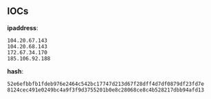 
## IOCs

__ipaddress__:

```text
104.20.67.143
104.20.68.143
172.67.34.170
185.106.92.188
```
__hash__:

```text
52e6efbbfb1fdeb976e2464c542bc17747d213d67f28dff4d7df0879df23fd7e
8124cec491e0249bc4a9f3f9d3755201b0e8c28068ce8c4b528217dbb94afd13
```